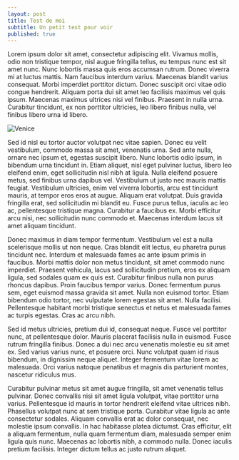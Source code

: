 ```yaml
---
layout: post
title: Test de moi
subtitle: Un petit test pour voir
published: true
---
```

Lorem ipsum dolor sit amet, consectetur adipiscing elit. Vivamus mollis, odio non tristique tempor, nisl augue fringilla tellus, eu tempus nunc est sit amet nunc. Nunc lobortis massa quis eros accumsan rutrum. Donec viverra mi at luctus mattis. Nam faucibus interdum varius. Maecenas blandit varius consequat. Morbi imperdiet porttitor dictum. Donec suscipit orci vitae odio congue hendrerit. Aliquam porta dui sit amet leo facilisis maximus vel quis ipsum. Maecenas maximus ultrices nisi vel finibus. Praesent in nulla urna. Curabitur tincidunt, ex non porttitor ultricies, leo libero finibus nulla, vel finibus libero urna id libero.

![Venice]( https://www.publicdomainpictures.net/pictures/300000/velka/venice-italy-travel-poster-15626778587Sq.jpg)

Sed id nisl eu tortor auctor volutpat nec vitae sapien. Donec eu velit vestibulum, commodo massa sit amet, venenatis urna. Sed ante nulla, ornare nec ipsum et, egestas suscipit libero. Nunc lobortis odio ipsum, in bibendum urna tincidunt in. Etiam aliquet, nisl eget pulvinar luctus, libero leo eleifend enim, eget sollicitudin nisl nibh at ligula. Nulla eleifend posuere metus, sed finibus urna dapibus vel. Vestibulum ut justo nec mauris mattis feugiat. Vestibulum ultricies, enim vel viverra lobortis, arcu est tincidunt mauris, at tempor eros eros at augue. Aliquam erat volutpat. Duis gravida fringilla erat, sed sollicitudin mi blandit eu. Fusce purus tellus, iaculis ac leo ac, pellentesque tristique magna. Curabitur a faucibus ex. Morbi efficitur arcu nisi, nec sollicitudin nunc commodo et. Maecenas interdum lacus sit amet aliquam tincidunt.

Donec maximus in diam tempor fermentum. Vestibulum vel est a nulla scelerisque mollis ut non neque. Cras blandit elit lectus, eu pharetra purus tincidunt nec. Interdum et malesuada fames ac ante ipsum primis in faucibus. Morbi mattis dolor non metus tincidunt, sit amet commodo nunc imperdiet. Praesent vehicula, lacus sed sollicitudin pretium, eros ex aliquam ligula, sed sodales quam ex quis est. Curabitur finibus nulla non purus rhoncus dapibus. Proin faucibus tempor varius. Donec fermentum purus sem, eget euismod massa gravida sit amet. Nulla non euismod tortor. Etiam bibendum odio tortor, nec vulputate lorem egestas sit amet. Nulla facilisi. Pellentesque habitant morbi tristique senectus et netus et malesuada fames ac turpis egestas. Cras ac arcu nibh.

Sed id metus ultricies, pretium dui id, consequat neque. Fusce vel porttitor nunc, at pellentesque dolor. Mauris placerat facilisis nulla in euismod. Fusce rutrum fringilla finibus. Donec a dui nec arcu venenatis molestie eu sit amet ex. Sed varius varius nunc, et posuere orci. Nunc volutpat quam id risus bibendum, in dignissim neque aliquet. Integer fermentum vitae lorem ac malesuada. Orci varius natoque penatibus et magnis dis parturient montes, nascetur ridiculus mus.

Curabitur pulvinar metus sit amet augue fringilla, sit amet venenatis tellus pulvinar. Donec convallis nisi sit amet ligula volutpat, vitae porttitor urna varius. Pellentesque id mauris in tortor hendrerit eleifend vitae ultrices nibh. Phasellus volutpat nunc at sem tristique porta. Curabitur vitae ligula ac ante consectetur sodales. Aliquam convallis erat ac dolor consequat, nec molestie ipsum convallis. In hac habitasse platea dictumst. Cras efficitur, elit a aliquam fermentum, nulla quam fermentum diam, malesuada semper enim ligula quis nunc. Maecenas ac lobortis nibh, a commodo nulla. Donec iaculis pretium facilisis. Integer dictum tellus ac justo rutrum aliquet. 
